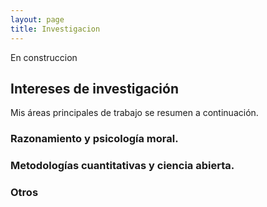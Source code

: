 ```yaml
---
layout: page
title: Investigacion
---
```


En construccion

## Intereses de investigación

Mis áreas principales de trabajo se resumen a continuación. 

### Razonamiento y psicología moral. 

### Metodologías cuantitativas y ciencia abierta.

### Otros 
